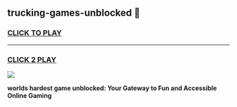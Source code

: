
## trucking-games-unblocked 👋
<h3>
<a href="https://premium.freeplayer.one?title=trucking-games-unblocked&ref=14F">CLICK TO PLAY</a></h3>
<hr>

<h3>
<a href="https://premium.freeplayer.one?title=trucking-games-unblocked&ref=14F">CLICK 2 PLAY</a>
  
</h3>

<a href="https://premium.freeplayer.one?title=trucking-games-unblocked&ref=12F/"><img src="https://clearcache.store/games.png"></a>


**worlds hardest game unblocked: Your Gateway to Fun and Accessible Online Gaming**
